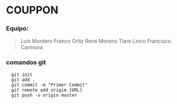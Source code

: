 # COUPPON

### Equipo:

> Luis Montero
> Franco Ortiz
> Rene Moreno
> Tiare Linco
> Francisco Carmona

### comandos git
```
  git init
  git add .
  git commit -m "Primer Commit"
  git remote add origim [URL]
  git push -u origin master
```


